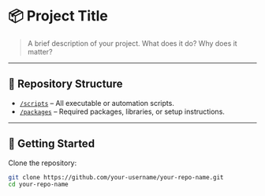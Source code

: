 # 📦 Project Title

> A brief description of your project. What does it do? Why does it matter?

---

## 📁 Repository Structure

- [`/scripts`](./hometicketing/scripts) – All executable or automation scripts.
- [`/packages`](./hometicketing/packages) – Required packages, libraries, or setup instructions.

---

## 🚀 Getting Started

Clone the repository:

```bash
git clone https://github.com/your-username/your-repo-name.git
cd your-repo-name
